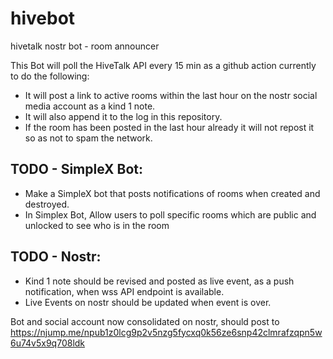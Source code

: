 # hivebot
hivetalk nostr bot - room announcer

This Bot will poll the HiveTalk API every 15 min as a github action currently to do the following: 
- It will post a link to active rooms within the last hour on the nostr social media account as a kind 1 note.
- It will also append it to the log in this repository. 
- If the room has been posted in the last hour already it will not repost it so as not to spam the network.

## TODO - SimpleX Bot:  
- Make a SimpleX bot that posts notifications of rooms when created and destroyed.
- In Simplex Bot, Allow users to poll specific rooms which are public and unlocked to see who is in the room

## TODO -  Nostr:
- Kind 1 note should be revised and posted as live event, as a push notification, when wss API endpoint is available.
- Live Events on nostr should be updated when event is over.
  

Bot and social account now consolidated on nostr, should post to 
https://njump.me/npub1z0lcg9p2v5nzg5fycxq0k56ze6snp42clmrafzqpn5w6u74v5x9q708ldk
